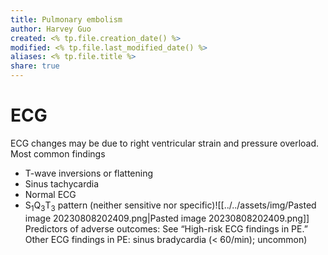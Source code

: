 ```yaml
---
title: Pulmonary embolism
author: Harvey Guo
created: <% tp.file.creation_date() %>
modified: <% tp.file.last_modified_date() %>
aliases: <% tp.file.title %>
share: true
---
```



# ECG
ECG changes may be due to right ventricular strain and pressure overload.
Most common findings 
- T-wave inversions or flattening
- Sinus tachycardia 
- Normal ECG
- S<sub>1</sub>Q<sub>3</sub>T<sub>3</sub> pattern (neither sensitive nor specific)![[../../assets/img/Pasted image 20230808202409.png|Pasted image 20230808202409.png]]
Predictors of adverse outcomes: See “High-risk ECG findings in PE.”
Other ECG findings in PE: sinus bradycardia (< 60/min); uncommon) 